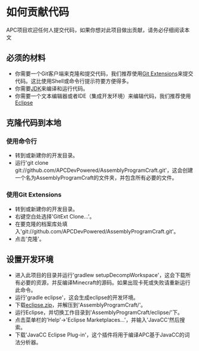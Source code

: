 # 如何贡献代码

APC项目欢迎任何人提交代码，如果你想对此项目做出贡献，请务必仔细阅读本文

## 必须的材料

* 你需要一个Git客户端来克隆和提交代码，我们推荐使用[Git Extensions](https://github.com/gitextensions/gitextensions)来提交代码。这比使用Shell或命令行提示符要方便得多。
* 你需要[JDK](http://www.oracle.com/technetwork/java/javase/downloads/index.html)来编译和运行代码。
* 你需要一个文本编辑器或者IDE（集成开发环境）来编辑代码，我们推荐使用[Eclipse](http://www.eclipse.org/downloads/)

## 克隆代码到本地

### 使用命令行

* 转到或新建你的开发目录。
* 运行'git clone git://github.com/APCDevPowered/AssemblyProgramCraft.git'，这会创建一个名为AssemblyProgramCraft的文件夹，并包含所有必要的文件。

### 使用Git Extensions

* 转到或新建你的开发目录。
* 右键空白处选择'GitExt Clone...'。
* 在要克隆的档案库处填入'git://github.com/APCDevPowered/AssemblyProgramCraft.git'。
* 点击'克隆'。

## 设置开发环境

* 进入此项目的目录并运行'gradlew setupDecompWorkspace'，这会下载所有必要的资源，并反编译Minecraft的源码。如果出现卡死或失败请重新运行此命令。
* 运行'gradle eclipse'，这会生成eclipse的开发环境。
* 下载[eclipse.zip](https://github.com/APCDevPowered/Blob/blob/master/eclipse.zip?raw=true)，并解压到'AssemblyProgramCraft/'。
* 运行Eclipse，并切换工作目录到'AssemblyProgramCraft/eclipse/'下。
* 点击菜单栏的'Help'->'Eclipse Marketplaces...'，并输入'JavaCC'然后搜索。
* 下载'JavaCC Eclipse Plug-in'，这个插件将用于编译APC基于JavaCC的词法分析器。